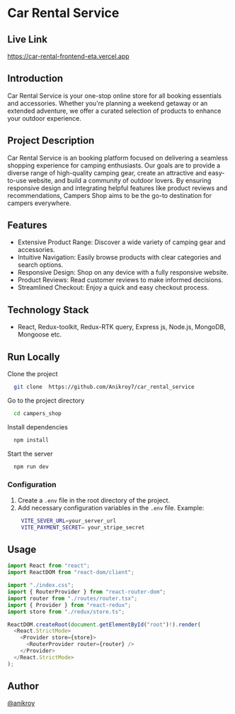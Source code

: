 # Car Rental Service 

## Live Link

https://car-rental-frontend-eta.vercel.app

## Introduction

Car Rental Service is your one-stop online store for all booking essentials and accessories. Whether you're planning a weekend getaway or an extended adventure, we offer a curated selection of products to enhance your outdoor experience.

## Project Description

Car Rental Service is an booking platform focused on delivering a seamless shopping experience for camping enthusiasts. Our goals are to provide a diverse range of high-quality camping gear, create an attractive and easy-to-use website, and build a community of outdoor lovers. By ensuring responsive design and integrating helpful features like product reviews and recommendations, Campers Shop aims to be the go-to destination for campers everywhere.


## Features

- Extensive Product Range: Discover a wide variety of camping gear and accessories.
- Intuitive Navigation: Easily browse products with clear categories and search options.
- Responsive Design: Shop on any device with a fully responsive website.
- Product Reviews: Read customer reviews to make informed decisions.
- Streamlined Checkout: Enjoy a quick and easy checkout process.


## Technology Stack
- React, Redux-toolkit, Redux-RTK query, Express js, Node.js, MongoDB, Mongoose etc.

## Run Locally

Clone the project

```bash
  git clone  https://github.com/Anikroy7/car_rental_service
```

Go to the project directory

```bash
  cd campers_shop
```

Install dependencies

```bash
  npm install
```

Start the server

```bash
  npm run dev
```

### Configuration

1. Create a `.env` file in the root directory of the project.
2. Add necessary configuration variables in the `.env` file.
   Example:
   ```bash
    VITE_SEVER_URL=your_server_url
    VITE_PAYMENT_SECRET= your_stripe_secret
   ```
## Usage

```javascript
import React from "react";
import ReactDOM from "react-dom/client";

import "./index.css";
import { RouterProvider } from "react-router-dom";
import router from "./routes/router.tsx";
import { Provider } from "react-redux";
import store from "./redux/store.ts";

ReactDOM.createRoot(document.getElementById("root")!).render(
  <React.StrictMode>
    <Provider store={store}>
      <RouterProvider router={router} />
    </Provider>
  </React.StrictMode>
);

```


## Author

 [@anikroy](https://github.com/Anikroy7)




